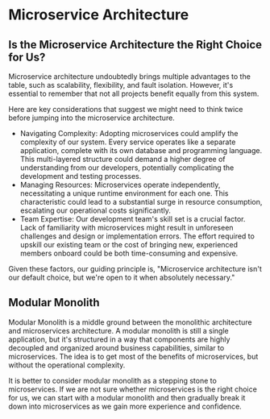 # Microservice Architecture

## Is the Microservice Architecture the Right Choice for Us?

Microservice architecture undoubtedly brings multiple advantages to the table, such as scalability, flexibility, and fault isolation. However, it's essential to remember that not all projects benefit equally from this system.

Here are key considerations that suggest we might need to think twice before jumping into the microservice architecture.

- Navigating Complexity: Adopting microservices could amplify the complexity of our system. Every service operates like a separate application, complete with its own database and programming language. This multi-layered structure could demand a higher degree of understanding from our developers, potentially complicating the development and testing processes.
- Managing Resources: Microservices operate independently, necessitating a unique runtime environment for each one. This characteristic could lead to a substantial surge in resource consumption, escalating our operational costs significantly.
- Team Expertise: Our development team's skill set is a crucial factor. Lack of familiarity with microservices might result in unforeseen challenges and design or implementation errors. The effort required to upskill our existing team or the cost of bringing new, experienced members onboard could be both time-consuming and expensive.

Given these factors, our guiding principle is, "Microservice architecture isn't our default choice, but we're open to it when absolutely necessary."

## Modular Monolith

Modular Monolith is a middle ground between the monolithic architecture and microservices architecture. A modular monolith is still a single application, but it's structured in a way that components are highly decoupled and organized around business capabilities, similar to microservices. The idea is to get most of the benefits of microservices, but without the operational complexity.

It is better to consider modular monolith as a stepping stone to microservices. If we are not sure whether microservices is the right choice for us, we can start with a modular monolith and then gradually break it down into microservices as we gain more experience and confidence.
